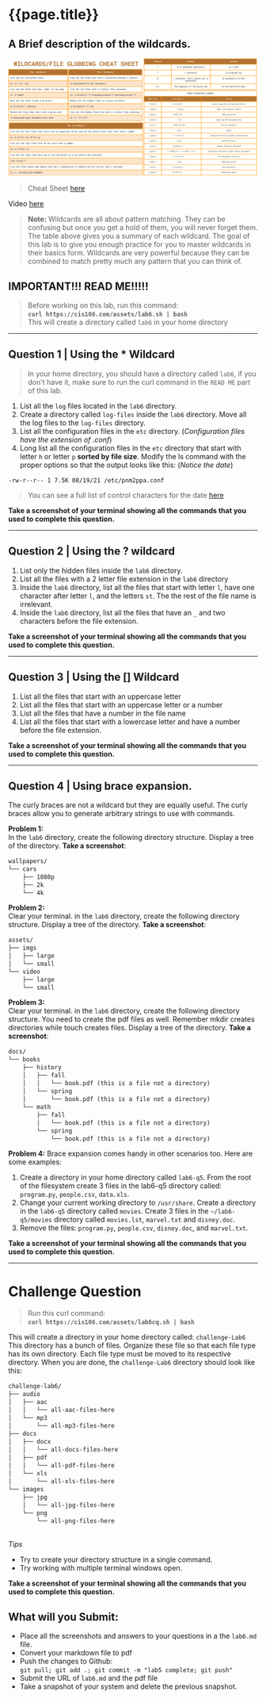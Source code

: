 
# {{page.title}}

## A Brief description of the wildcards.

![wildcards](/assets/wildcardcheatsheet.png)
> Cheat Sheet [here](https://rapurl.live/zot)


Video [here](https://youtu.be/-1AKNwCo4hY) 

> **Note:** Wildcards are all about pattern matching. They can be confusing but once you get a hold of them, you will never forget them. The table above gives you a summary of each wildcard. The goal of this lab is to give you enough practice for you to master wildcards in their basics form. Wildcards are very powerful because they can be combined to match pretty much any pattern that you can think of. 

## IMPORTANT!!! READ ME!!!!!
> Before working on this lab, run this command: <br>**`curl https://cis106.com/assets/lab6.sh | bash`**<br> This will create a directory called `lab6` in your home directory

<hr>


## Question 1 | Using the * Wildcard

> In your home directory, you should have a directory called `lab6`, if you don't have it, make sure to run the curl command in the `READ ME` part of this lab.<br> 
1. List all the `log` files located in the `lab6` directory.
2. Create a directory called `log-files` inside the `lab6` directory. Move all the log files to the `log-files` directory.
3. List all the configuration files in the `etc` directory. (*Configuration files have the extension of .conf*)
4. Long list all the configuration files in the `etc` directory that start with letter `h` or letter `p` **sorted by file size**. Modify the ls command with the proper options so that the output looks like this: (*Notice the date*)
```
-rw-r--r-- 1 7.5K 08/19/21 /etc/pnm2ppa.conf
```
> You can see a full list of control characters for the date [here](https://cis106.com/guides/format-control-char-date-command/)

**Take a screenshot of your terminal showing all the commands that you used to complete this question.**

<hr>

## Question 2 | Using the ? wildcard

1. List only the hidden files inside the `lab6` directory.
2. List all the files with a 2 letter file extension in the `lab6` directory
3. Inside the `lab6` directory, list all the files that start with letter `l`, have one character after letter `l`, and the letters `st`. The the rest of the file name is irrelevant.
4. Inside the `lab6` directory, list all the files that have an `_` and two characters before the file extension. 

**Take a screenshot of your terminal showing all the commands that you used to complete this question.**


<hr>

## Question 3 | Using the [] Wildcard

1. List all the files that start with an uppercase letter
2. List all the files that start with an uppercase letter or a number
3. List all the files that have a number in the file name
4. List all the files that start with a lowercase letter and have a number before the file extension.

**Take a screenshot of your terminal showing all the commands that you used to complete this question.**

<hr>

## Question 4 | Using brace expansion. 
The curly braces are not a wildcard but they are equally useful. The curly braces allow you to generate arbitrary strings to use with commands. 

**Problem 1:**<br>
In the `lab6` directory, create the following directory structure. Display a tree of the directory. **Take a screenshot**:
```
wallpapers/
└── cars
    ├── 1080p
    ├── 2k
    └── 4k
```
**Problem 2:**<br>
Clear your terminal. in the `lab6` directory, create the following directory structure. Display a tree of the directory. **Take a screenshot**:
```
assets/
├── imgs
│   ├── large
│   └── small
└── video
    ├── large
    └── small
```

**Problem 3:**<br>
Clear your terminal. in the `lab6` directory, create the following directory structure. You need to create the pdf files as well. Remember mkdir creates directories while touch creates files. Display a tree of the directory. **Take a screenshot**:
```
docs/
└── books
    ├── history
    │   ├── fall
    │   │   └── book.pdf (this is a file not a directory)
    │   └── spring
    │       └── book.pdf (this is a file not a directory)
    └── math
        ├── fall
        │   └── book.pdf (this is a file not a directory)
        └── spring
            └── book.pdf (this is a file not a directory)
```

**Problem 4:**
Brace expansion comes handy in other scenarios too. Here are some examples:

1. Create a directory in your home directory called `lab6-q5`. From the root of the filesystem create 3 files in the lab6-q5 directory called: `program.py`, `people.csv`, `data.xls`.
2. Change your current working directory to `/usr/share`. Create a directory in the `lab6-q5` directory called `movies`. Create 3 files in the `~/lab6-q5/movies` directory called `movies.lst`, `marvel.txt` and `disney.doc`.
3. Remove the files: `program.py`, `people.csv`, `disney.doc`, and `marvel.txt`.


**Take a screenshot of your terminal showing all the commands that you used to complete this question.**

<hr>

# Challenge Question


> Run this curl command: <br> **`curl https://cis106.com/assets/lab6cq.sh | bash`**



This will create a directory in your home directory called: `challenge-Lab6` This directory has a bunch of files. Organize these file so that each file type has its own directory. Each file type must be moved to its respective directory. When you are done, the `challenge-Lab6` directory should look like this:


```
challenge-lab6/
├── audio
│   ├── aac
│   │   └── all-aac-files-here
│   └── mp3
│       └── all-mp3-files-here
├── docs
│   ├── docx
│   │   └── all-docs-files-here
│   ├── pdf
│   │   └── all-pdf-files-here
│   └── xls
│       └── all-xls-files-here
└── images
    ├── jpg
    │   └── all-jpg-files-here
    └── png
        └── all-png-files-here
```

<br>*Tips*<br>
* Try to create your directory structure in a single command.
* Try working with multiple terminal windows open.


**Take a screenshot of your terminal showing all the commands that you used to complete this question.**


## What will you Submit:
* Place all the screenshots and answers to your questions in a the `lab6.md` file.
* Convert your markdown file to pdf 
* Push the changes to Github: <br>`git pull; git add .; git commit -m "lab5 complete; git push"`<br>
* Submit the URL of `lab6.md` and the pdf file
* Take a snapshot of your system and delete the previous snapshot.
